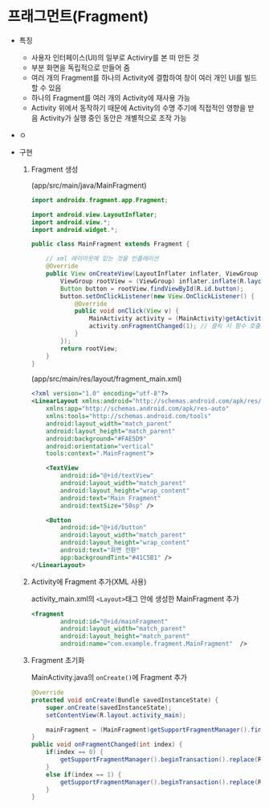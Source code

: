 # 프래그먼트(Fragment)

- 특징

  - 사용자 인터페이스(UI)의 일부로 Activiry를 본 떠 만든 것
  - 부분 화면을 독립적으로 만들어 줌
  - 여러 개의 Fragment를 하나의 Activity에 결합하여 창이 여러 개인 UI를 빌드할 수 있음
  - 하나의 Fragment를 여러 개의 Activity에 재사용 가능
  - Activity 위에서 동작하기 때문에 Activity의 수명 주기에 직접적인 영향을 받음
    Activity가 실행 중인 동안은 개별적으로 조작 가능

- ㅇ

- 구현

  1. Fragment 생성

     (app/src/main/java/MainFragment) 

     ```java
     import androidx.fragment.app.Fragment;
     
     import android.view.LayoutInflater;
     import android.view.*;
     import android.widget.*;
     
     public class MainFragment extends Fragment {
     
         // xml 레이아웃에 있는 것을 인플레이션
         @Override
         public View onCreateView(LayoutInflater inflater, ViewGroup container, Bundle savedInstanceState) {
             ViewGroup rootView = (ViewGroup) inflater.inflate(R.layout.fragment_main, container, false);
             Button button = rootView.findViewById(R.id.button);
             button.setOnClickListener(new View.OnClickListener() {
                 @Override
                 public void onClick(View v) {
                     MainActivity activity = (MainActivity)getActivity();
                     activity.onFragmentChanged(1); // 클릭 시 함수 호출
                 }
             });
             return rootView;
         }
     }
     ```

     (app/src/main/res/layout/fragment_main.xml)

     ```xml
     <?xml version="1.0" encoding="utf-8"?>
     <LinearLayout xmlns:android="http://schemas.android.com/apk/res/android"
         xmlns:app="http://schemas.android.com/apk/res-auto"
         xmlns:tools="http://schemas.android.com/tools"
         android:layout_width="match_parent"
         android:layout_height="match_parent"
         android:background="#FAE5D9"
         android:orientation="vertical"
         tools:context=".MainFragment">
     
         <TextView
             android:id="@+id/textView"
             android:layout_width="match_parent"
             android:layout_height="wrap_content"
             android:text="Main Fragment"
             android:textSize="50sp" />
     
         <Button
             android:id="@+id/button"
             android:layout_width="match_parent"
             android:layout_height="wrap_content"
             android:text="화면 전환"
             app:backgroundTint="#41C5B1" />
     </LinearLayout>
     ```

     

  2. Activity에 Fragment 추가(XML 사용)

     activity_main.xml의 `<Layout>`태그 안에 생성한 MainFragment 추가

     ```xml
     <fragment
             android:id="@+id/mainFragment"
             android:layout_width="match_parent"
             android:layout_height="match_parent"
             android:name="com.example.fragment.MainFragment"  />
     ```

     

  3. Fragment 초기화

     MainActivity.java의 `onCreate()`에 Fragment 추가

     ```java
     @Override
     protected void onCreate(Bundle savedInstanceState) {
         super.onCreate(savedInstanceState);
         setContentView(R.layout.activity_main);
     
         mainFragment = (MainFragment)getSupportFragmentManager().findFragmentById(R.id.mainFragment);
     }
     public void onFragmentChanged(int index) {
         if(index == 0) {
             getSupportFragmentManager().beginTransaction().replace(R.id.container, mainFragment).commit();
         }
         else if(index == 1) {
             getSupportFragmentManager().beginTransaction().replace(R.id.container, menuFragment).commit();
         }
     }
     ```

     